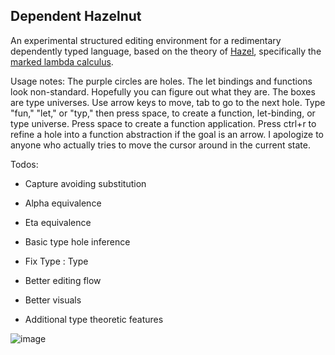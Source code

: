 ## Dependent Hazelnut

An experimental structured editing environment for a redimentary dependently typed language, based on the theory of [Hazel](https://hazel.org/), specifically the [marked lambda calculus](https://hazel.org/papers/marking-popl24.pdf).

Usage notes: The purple circles are holes. The let bindings and functions look non-standard. Hopefully you can figure out what they are. The boxes are type universes. Use arrow keys to move, tab to go to the next hole. Type "fun," "let," or "typ," then press space, to create a function, let-binding, or type universe. Press space to create a function application. Press ctrl+r to refine a hole into a function abstraction if the goal is an arrow. I apologize to anyone who actually tries to move the cursor around in the current state.

Todos:
- Capture avoiding substitution
- Alpha equivalence 
- Eta equivalence
- Basic type hole inference
- Fix Type : Type

- Better editing flow
- Better visuals

- Additional type theoretic features

![image](https://github.com/thomasporter522/dependent-hazelnut/assets/22896135/5452ab5b-bb51-43f6-967e-faadd0b92ce9)
